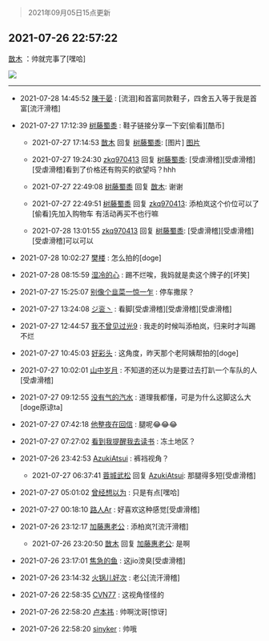 > 2021年09月05日15点更新
<link rel="stylesheet" href="https://cdn.jsdelivr.net/gh/taotie6/sampleJSON@main/css/photo_show.css">


 ## 2021-07-26 22:57:22 

 [㪚木](https://www.coolapk.com/feed/28692901?shareKey=ZjEyMDExYWEzZWQxNjEzMTc4MjM~) ：帅就完事了[嘿哈] 

<div class="album">
<img class="img-item" src="http://image.coolapk.com/feed/2021/0726/22/1081091_ab4648e8_1441_6015@3168x1782.jpeg" />
</div>

 ------- 

- 2021-07-28 14:45:52 [陳于晏](uid=506147) : [流泪]和首富同款鞋子，四舍五入等于我是首富[流汗滑稽] 

- 2021-07-27 17:12:39 [树藤蜀黍](uid=1483761) : 鞋子链接分享一下安[偷看][酷币] 

    - 2021-07-27 17:14:53 [㪚木](uid=1081091) 回复 [树藤蜀黍](uid=1483761): [图片] [图片](http://image.coolapk.com/feed/2021/0727/17/1081091_758346ba_7292_0933@1080x2254.jpeg)

    - 2021-07-27 19:24:30 [zkq970413](uid=1309703) 回复 [树藤蜀黍](uid=1483761): [受虐滑稽][受虐滑稽][受虐滑稽]看到了价格还有购买的欲望吗？hhh 

    - 2021-07-27 22:49:08 [树藤蜀黍](uid=1483761) 回复 [㪚木](uid=1081091): 谢谢 

    - 2021-07-27 22:49:51 [树藤蜀黍](uid=1483761) 回复 [zkq970413](uid=1309703): 添柏岚这个价位可以了[偷看]先加入购物车 有活动再买不也行嘛 

    - 2021-07-28 13:01:55 [zkq970413](uid=1309703) 回复 [树藤蜀黍](uid=1483761): [受虐滑稽][受虐滑稽][受虐滑稽]可以可以 

- 2021-07-28 10:02:27 [樊楼](uid=2373079) : 怎么拍的[doge] 

- 2021-07-28 08:15:59 [湿冷的心](uid=1877589) : 踢不烂唉，我妈就是卖这个牌子的[坏笑] 

- 2021-07-27 15:25:07 [别像个韭菜一惊一乍](uid=824256) : 停车撒尿？ 

- 2021-07-27 13:24:08 [ジ衮丶](uid=494451) : 看脚[受虐滑稽][受虐滑稽][受虐滑稽] 

- 2021-07-27 12:44:57 [我不曾见过光9](uid=1784401) : 我走的时候叫添柏岚，归来时才叫踢不烂 

- 2021-07-27 10:45:03 [好彩头](uid=1648440) : 这角度，昨天那个老阿姨帮拍的[doge] 

- 2021-07-27 10:02:01 [山中岁月](uid=2158518) : 不知道的还以为是要过去打趴一个车队的人[受虐滑稽] 

- 2021-07-27 09:12:55 [没有气的汽水](uid=3174969) : 道理我都懂，可是为什么这脚这么大[doge原谅ta] 

- 2021-07-27 07:42:18 [他整夜在回信](uid=11203180) : 腿呢😂😂😂 

- 2021-07-27 07:27:02 [看到我提醒我去读书](uid=2577914) : 冻土地区？ 

- 2021-07-26 23:42:53 [AzukiAtsui](uid=3762160) : 裤裆视角？ 

    - 2021-07-27 06:37:41 [蓉城武松](uid=2335991) 回复 [AzukiAtsui](uid=3762160): 那腿得多短[受虐滑稽] 

- 2021-07-27 05:01:02 [曾经想以为](uid=2006561) : 只是有点[嘿哈] 

- 2021-07-27 00:18:10 [路人Ar](uid=3316253) : 好喜欢这种感觉[受虐滑稽] 

- 2021-07-26 23:12:17 [加藤惠老公](uid=1266680) : 添柏岚?[流汗滑稽] 

    - 2021-07-26 23:20:50 [㪚木](uid=1081091) 回复 [加藤惠老公](uid=1266680): 是啊 

- 2021-07-26 23:17:01 [焦急的鱼](uid=1066955) : 这jio滂臭[受虐滑稽] 

- 2021-07-26 23:14:32 [火锅儿好次](uid=2242533) : 老公[流汗滑稽] 

- 2021-07-26 22:58:35 [CVN77](uid=455640) : 这视角怪怪的 

- 2021-07-26 22:58:20 [卢本祎](uid=2851774) : 帅啊沈哥[惊讶] 

- 2021-07-26 22:58:20 [sinyker](uid=684334) : 帅哦 

